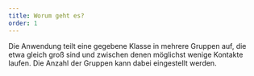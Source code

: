 ```yaml
---
title: Worum geht es?
order: 1
---
```


Die Anwendung teilt eine gegebene Klasse in mehrere Gruppen auf,
die etwa gleich groß sind und zwischen denen möglichst wenige
Kontakte laufen. Die Anzahl der Gruppen kann dabei eingestellt
werden.
